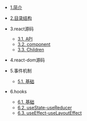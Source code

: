 * [1.简介](/main/introduction.md) 
* [2.目录结构](/main/directory.md)
* 3.react源码

    * [3.1. API](/react/react-api.md)
    * [3.2. component](/react/component.md)
    * [3.3. Children](/react/Children.md)
* 4.react-dom源码
* 5.事件机制
    * [5.1. 基础](/event/index.md)
* 6.hooks
    * [6.1. 基础](/hooks/base.md)
    * [6.2. useState-useReducer](/hooks/useState-useReducer.md)
    * [6.3. useEffect-useLayoutEffect](/hooks/useEffect-useLayoutEffect.md)

